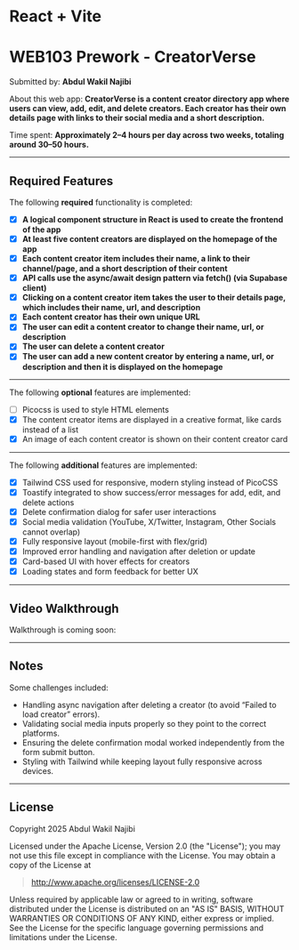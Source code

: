 # React + Vite

# WEB103 Prework - CreatorVerse

Submitted by: **Abdul Wakil Najibi**

About this web app: **CreatorVerse is a content creator directory app where users can view, add, edit, and delete creators. Each creator has their own details page with links to their social media and a short description.**

Time spent: **Approximately 2–4 hours per day across two weeks, totaling around 30–50 hours.**

---

## Required Features

The following **required** functionality is completed:

- [x] **A logical component structure in React is used to create the frontend of the app**
- [x] **At least five content creators are displayed on the homepage of the app**
- [x] **Each content creator item includes their name, a link to their channel/page, and a short description of their content**
- [x] **API calls use the async/await design pattern via fetch() (via Supabase client)**
- [x] **Clicking on a content creator item takes the user to their details page, which includes their name, url, and description**
- [x] **Each content creator has their own unique URL**
- [x] **The user can edit a content creator to change their name, url, or description**
- [x] **The user can delete a content creator**
- [x] **The user can add a new content creator by entering a name, url, or description and then it is displayed on the homepage**

---

The following **optional** features are implemented:

- [ ] Picocss is used to style HTML elements
- [x] The content creator items are displayed in a creative format, like cards instead of a list
- [x] An image of each content creator is shown on their content creator card

---

The following **additional** features are implemented:

- [x] Tailwind CSS used for responsive, modern styling instead of PicoCSS
- [x] Toastify integrated to show success/error messages for add, edit, and delete actions
- [x] Delete confirmation dialog for safer user interactions
- [x] Social media validation (YouTube, X/Twitter, Instagram, Other Socials cannot overlap)
- [x] Fully responsive layout (mobile-first with flex/grid)
- [x] Improved error handling and navigation after deletion or update
- [x] Card-based UI with hover effects for creators
- [x] Loading states and form feedback for better UX

---

## Video Walkthrough

Walkthrough is coming soon:

---

## Notes

Some challenges included:

- Handling async navigation after deleting a creator (to avoid “Failed to load creator” errors).
- Validating social media inputs properly so they point to the correct platforms.
- Ensuring the delete confirmation modal worked independently from the form submit button.
- Styling with Tailwind while keeping layout fully responsive across devices.

---

## License

Copyright 2025 Abdul Wakil Najibi

Licensed under the Apache License, Version 2.0 (the "License"); you may not use this file except in compliance with the License. You may obtain a copy of the License at

> http://www.apache.org/licenses/LICENSE-2.0

Unless required by applicable law or agreed to in writing, software distributed under the License is distributed on an "AS IS" BASIS, WITHOUT WARRANTIES OR CONDITIONS OF ANY KIND, either express or implied. See the License for the specific language governing permissions and limitations under the License.
